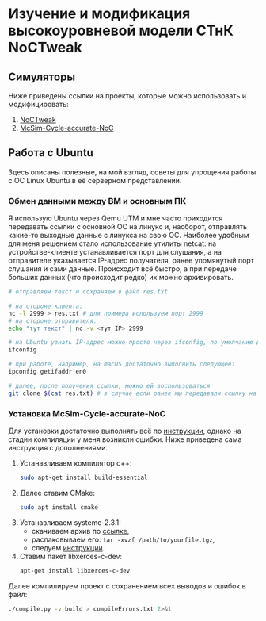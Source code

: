 # Изучение и модификация высокоуровневой модели СТнК NoCTweak

## Симуляторы
Ниже приведены ссылки на проекты, которые можно использовать и модифицировать:
1. [NoCTweak](https://sourceforge.net/projects/noctweak/files/v0.9.3/noctweak-v0.9.3.tar.gz/download)
2. [McSim-Cycle-accurate-NoC](https://github.com/DreamCloud-Project/McSim-Cycle-accurate-NoC)

## Работа с Ubuntu
Здесь описаны полезные, на мой взгляд, советы для упрощения работы с ОС Linux Ubuntu в её серверном представлении.

### Обмен данными между ВМ и основным ПК
Я использую Ubuntu через Qemu UTM и мне часто приходится передавать ссылки с основной ОС на линукс и, наоборот, отправлять какие-то выходные данные с линукса на свою ОС. Наиболее удобным для меня решением стало использование утилиты netcat: на устройстве-клиенте устанавливается порт для слушания, а на отправителе указывается IP-адрес получателя, ранее упомянутый порт слушания и сами данные. Происходит всё быстро, а при передаче больших данных (что происходит редко) их можно архивировать.

```bash
# отправляем текст и сохраняем в файл res.txt

# на стороне клиента: 
nc -l 2999 > res.txt # для примера используем порт 2999
# на стороне отправителя:
echo "тут текст" | nc -v <тут IP> 2999

# на Ubuntu узнать IP-адрес можно просто через ifconfig, по умолчанию для работы по wi-fi используется enp0s1, а интересующий нас адрес располагается в поле inet
ifconfig

# при работе, например, на macOS достаточно выполнить следующее:
ipconfig getifaddr en0

# далее, после получения ссылки, можно ей воспользоваться
git clone $(cat res.txt) # в случае если ранее мы передавали ссылку на репозиторий
```

### Установка McSim-Cycle-accurate-NoC
Для установки достаточно выполнять всё по [инструкции](https://github.com/DreamCloud-Project/McSim-Cycle-accurate-NoC), однако на стадии компиляции у меня возникли ошибки. Ниже приведена сама инструкция с дополнениями.

1. Устанавливаем компилятор c++:
    ```bash
    sudo apt-get install build-essential
    ```
2. Далее ставим CMake:
    ```bash
    sudo apt install cmake
    ```
3. Устанавливаем systemc-2.3.1:
    - скачиваем архив по [ссылке](https://accellera.org/images/downloads/standards/systemc/systemc-2.3.1.tgz),
    - распаковываем его: `tar -xvzf /path/to/yourfile.tgz`, 
    - следуем [инструкции](https://howto.tech.blog/2016/11/27/installing-systemc-2-3-1/).
4. Ставим пакет libxerces-c-dev: 
    ```bash
    apt-get install libxerces-c-dev
    ```

Далее компилируем проект с сохранением всех выводов и ошибок в файл:
```bash
./compile.py -v build > compileErrors.txt 2>&1
```
